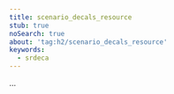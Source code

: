 ```yaml
---
title: scenario_decals_resource
stub: true
noSearch: true
about: 'tag:h2/scenario_decals_resource'
keywords:
  - srdeca
---
```

...
